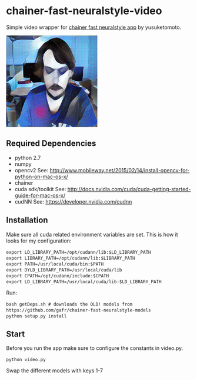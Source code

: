 # chainer-fast-neuralstyle-video
Simple video wrapper for [chainer fast neuralstyle app](https://github.com/yusuketomoto/chainer-fast-neuralstyle) by yusuketomoto. 

![edtaonisl](edtaonisl.gif?raw=true)
## Required Dependencies
- python 2.7
- numpy 
- opencv2 See: http://www.mobileway.net/2015/02/14/install-opencv-for-python-on-mac-os-x/
- chainer
- cuda sdk/toolkit See: http://docs.nvidia.com/cuda/cuda-getting-started-guide-for-mac-os-x/
- cudNN See: https://developer.nvidia.com/cudnn

## Installation
Make sure all cuda related environment variables are set. This is how it looks for my configuration:
```
export LD_LIBRARY_PATH=/opt/cudann/lib:$LD_LIBRARY_PATH
export LIBRARY_PATH=/opt/cudann/lib:$LIBRARY_PATH
export PATH=/usr/local/cuda/bin:$PATH
export DYLD_LIBRARY_PATH=/usr/local/cuda/lib
export CPATH=/opt/cudann/include:$CPATH
export LD_LIBRARY_PATH=/usr/local/cuda/lib:$LD_LIBRARY_PATH
```
Run:
```
bash getDeps.sh # downloads the OLD! models from https://github.com/gafr/chainer-fast-neuralstyle-models 
python setup.py install
```

## Start
Before you run the app make sure to configure the constants in video.py.

```
python video.py
```
Swap the different models with keys 1-7



